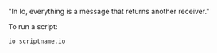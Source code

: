 
"In Io, everything is a message that returns another receiver."

To run a script:
```
io scriptname.io
```
